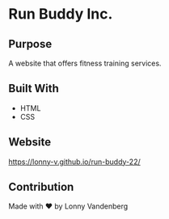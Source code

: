 # Run Buddy Inc.

## Purpose
A website that offers fitness training services.

## Built With
* HTML
* CSS

## Website
https://lonny-v.github.io/run-buddy-22/

## Contribution
Made with ❤️ by Lonny Vandenberg
